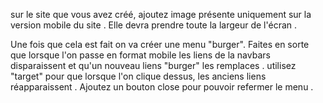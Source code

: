 sur le site que vous avez créé, ajoutez image présente uniquement sur la version mobile du site . Elle devra prendre toute la largeur de l'écran .

Une fois que cela est fait on va créer une menu "burger".
Faites en sorte que lorsque l'on passe en format mobile les liens de la navbars disparaissent
et qu'un nouveau liens "burger" les remplaces .
utilisez "target" pour que lorsque l'on clique dessus, les anciens liens réapparaissent .
Ajoutez un bouton close pour pouvoir refermer le menu .
